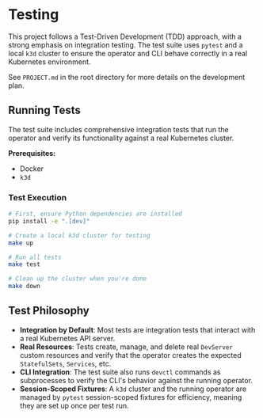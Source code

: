 # Testing

This project follows a Test-Driven Development (TDD) approach, with a strong emphasis on integration testing. The test suite uses `pytest` and a local `k3d` cluster to ensure the operator and CLI behave correctly in a real Kubernetes environment.

See `PROJECT.md` in the root directory for more details on the development plan.

## Running Tests

The test suite includes comprehensive integration tests that run the operator and verify its functionality against a real Kubernetes cluster.

**Prerequisites:**

-   Docker
-   `k3d`

### Test Execution

```bash
# First, ensure Python dependencies are installed
pip install -e ".[dev]"

# Create a local k3d cluster for testing
make up

# Run all tests
make test

# Clean up the cluster when you're done
make down
```

## Test Philosophy

-   **Integration by Default**: Most tests are integration tests that interact with a real Kubernetes API server.
-   **Real Resources**: Tests create, manage, and delete real `DevServer` custom resources and verify that the operator creates the expected `StatefulSets`, `Services`, etc.
-   **CLI Integration**: The test suite also runs `devctl` commands as subprocesses to verify the CLI's behavior against the running operator.
-   **Session-Scoped Fixtures**: A `k3d` cluster and the running operator are managed by `pytest` session-scoped fixtures for efficiency, meaning they are set up once per test run.
